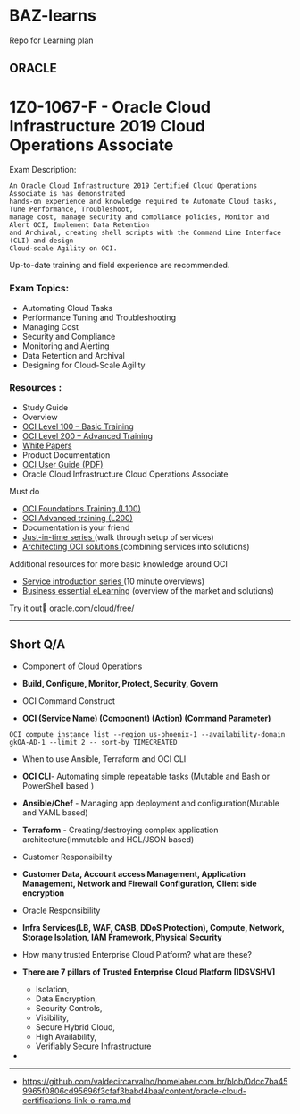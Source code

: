 # BAZ-learns
Repo for Learning plan 

## ORACLE

# 1Z0-1067-F - Oracle Cloud Infrastructure 2019 Cloud Operations Associate 

Exam Description:

```
An Oracle Cloud Infrastructure 2019 Certified Cloud Operations Associate is has demonstrated 
hands-on experience and knowledge required to Automate Cloud tasks, Tune Performance, Troubleshoot, 
manage cost, manage security and compliance policies, Monitor and Alert OCI, Implement Data Retention
and Archival, creating shell scripts with the Command Line Interface (CLI) and design 
Cloud-scale Agility on OCI.
```

Up-to-date training and field experience are recommended.

### Exam Topics:

- Automating Cloud Tasks
- Performance Tuning and Troubleshooting 
- Managing Cost
- Security and Compliance
- Monitoring and Alerting
- Data Retention and Archival
- Designing for Cloud-Scale Agility
  
### Resources :
- Study Guide 
- Overview 
- [OCI Level 100 – Basic Training](https://www.oracle.com/cloud/iaas/training/foundation.html) 
- [OCI Level 200 – Advanced Training](https://www.oracle.com/cloud/iaas/training/advanced.html) 
- [White Papers](https://docs.cloud.oracle.com/en-us/iaas/Content/General/Reference/aqswhitepapers.htm)
- Product Documentation 
- [OCI User Guide (PDF)](https://docs.cloud.oracle.com/en-us/iaas/pdf/ug/OCI_User_Guide.pdf)
- Oracle Cloud Infrastructure Cloud Operations Associate


Must do
- [OCI Foundations Training (L100)](https://www.oracle.com/cloud/iaas/training/foundation.html) 
- [OCI Advanced training (L200)](https://www.oracle.com/cloud/iaas/training/advanced.html)
- Documentation is your friend
- [Just-in-time series ](https://apexapps.oracle.com/pls/apex/f?p=44785:141:101016828286729::::P141_PAGE_ID,P141_SECTION_ID:521,3648)(walk through setup of services)
- [Architecting OCI solutions ](https://apexapps.oracle.com/pls/apex/f?p=44785:141:106064013608953::::P141_PAGE_ID,P141_SECTION_ID:521,3647)(combining services into solutions)

Additional resources for more basic knowledge around OCI
- [Service introduction series ](https://apexapps.oracle.com/pls/apex/f?p=44785:141:101016828286729::::P141_PAGE_ID,P141_SECTION_ID:521,3649)(10 minute overviews)
- [Business essential eLearning](https://apexapps.oracle.com/pls/apex/f?p=44785:141:101016828286729::::P141_PAGE_ID,P141_SECTION_ID:521,3644) (overview of the market and solutions)


Try it out
oracle.com/cloud/free/

-----------------------

## Short Q/A
- Component of Cloud Operations
- **Build, Configure, Monitor, Protect, Security, Govern**

- OCI Command Construct
- **OCI (Service Name) (Component) (Action) (Command Parameter)**
```
OCI compute instance list --region us-phoenix-1 --availability-domain gkOA-AD-1 --limit 2 -- sort-by TIMECREATED
```

- When to use Ansible, Terraform and OCI CLI
- **OCI CLI**- Automating simple repeatable tasks (Mutable and Bash or PowerShell based )
- **Ansible/Chef** - Managing app deployment and configuration(Mutable and YAML based)
- **Terraform** - Creating/destroying complex application architecture(Immutable and HCL/JSON based)

- Customer Responsibility 
- **Customer Data, Account access Management, Application Management, Network and Firewall Configuration, Client side encryption**

- Oracle Responsibility
- **Infra Services(LB, WAF, CASB, DDoS Protection), Compute, Network, Storage Isolation, IAM Framework, Physical Security**

- How many trusted Enterprise Cloud Platform? what are these?
- **There are 7 pillars of Trusted Enterprise Cloud Platform [IDSVSHV]**
   - Isolation,
   - Data Encryption, 
   - Security Controls, 
   - Visibility, 
   - Secure Hybrid Cloud, 
   - High Availability, 
   - Verifiably Secure Infrastructure

- 


















-----------------------


- https://github.com/valdecircarvalho/homelaber.com.br/blob/0dcc7ba459965f0806cd95696f3cfaf3babd4baa/content/oracle-cloud-certifications-link-o-rama.md
